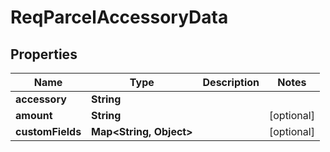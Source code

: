 
# ReqParcelAccessoryData

## Properties
Name | Type | Description | Notes
------------ | ------------- | ------------- | -------------
**accessory** | **String** |  | 
**amount** | **String** |  |  [optional]
**customFields** | **Map&lt;String, Object&gt;** |  |  [optional]




